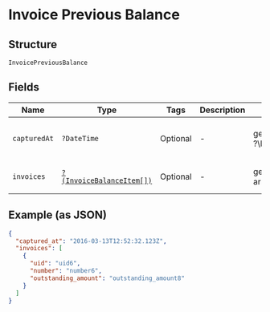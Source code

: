 
# Invoice Previous Balance

## Structure

`InvoicePreviousBalance`

## Fields

| Name | Type | Tags | Description | Getter | Setter |
|  --- | --- | --- | --- | --- | --- |
| `capturedAt` | `?DateTime` | Optional | - | getCapturedAt(): ?\DateTime | setCapturedAt(?\DateTime capturedAt): void |
| `invoices` | [`?(InvoiceBalanceItem[])`](../../doc/models/invoice-balance-item.md) | Optional | - | getInvoices(): ?array | setInvoices(?array invoices): void |

## Example (as JSON)

```json
{
  "captured_at": "2016-03-13T12:52:32.123Z",
  "invoices": [
    {
      "uid": "uid6",
      "number": "number6",
      "outstanding_amount": "outstanding_amount8"
    }
  ]
}
```

